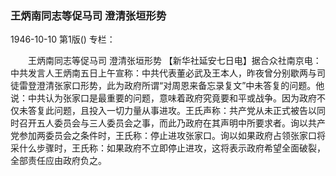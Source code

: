 ### 王炳南同志等促马司  澄清张垣形势

1946-10-10
第1版()
专栏：

　　王炳南同志等促马司
    澄清张垣形势
    【新华社延安七日电】据合众社南京电：中共发言人王炳南五日上午宣称：中共代表董必武及王本人，昨夜曾分别歇两与司徒雷登澄清张家口形势，此为政府所谓“对周恩来备忘录复文”中未答复的问题。他说：中共认为张家口是最重要的问题，意味着政府究竟要和平或战争。因为政府不仅未答复此问题，且投入一切力量从事进攻。王氏声称：共产党从未正式被告以同时召开五人委员会与三人委员会之事，而此乃政府在其声明中所要求者。询以共产党参加两委员会之条件时，王氏称：停止进攻张家口。询以如果政府占领张家口将采什么步骤时，王氏称：如果政府不立即停止进攻，这将表示政府希望全面破裂，全部责任应由政府负之。
